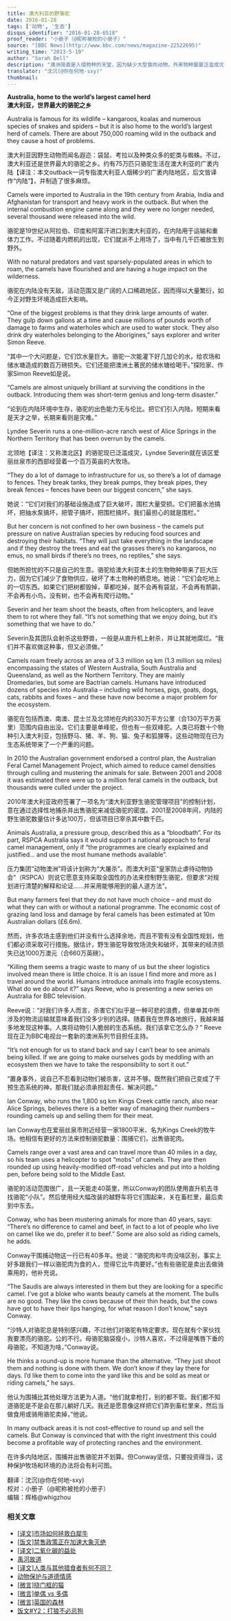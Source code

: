 ```yaml
---
title: 澳大利亚的野骆驼
date: 2016-01-28
tags: ['动物', '生态']
disqus_identifier: "2016-01-28-6518"
proof_reader: "小册子（@昵称被抢的小册子）"
source: "[BBC News](http://www.bbc.com/news/magazine-22522695)"
writing_time: "2013-5-19"
author: "Sarah Bell"
description: "澳洲简直是入侵物种的天堂，因为缺少大型食肉动物，外来物种屡屡泛滥成灾，早先费了很大劲灭兔子，最近在忙着打野猪，不过，还有一种入侵动物貌似还没引起广泛关注……"
translator: "沈沉(@你在何地-sxy)"
thumbnail:
---
```


**Australia, home to the world’s largest camel herd**  
**澳大利亚，世界最大的骆驼之乡**

Australia is famous for its wildlife – kangaroos, koalas and numerous species of snakes and spiders – but it is also home to the world’s largest herd of camels. There are about 750,000 roaming wild in the outback and they cause a host of problems.

澳大利亚因野生动物而闻名遐迩：袋鼠、考拉以及种类众多的蛇类与蜘蛛。不过，澳大利亚还是世界最大的骆驼之乡。约有75万匹只骆驼生活在澳大利亚的广袤内陆【译注：本文outback一词专指澳大利亚人烟稀少的广袤内陆地区，后文皆译作“内陆”】，并制造了很多麻烦。

Camels were imported to Australia in the 19th century from Arabia, India and Afghanistan for transport and heavy work in the outback. But when the internal combustion engine came along and they were no longer needed, several thousand were released into the wild.

骆驼是19世纪从阿拉伯、印度和阿富汗进口到澳大利亚的，在内陆用于运输和重体力工作。不过随着内燃机的出现，它们就派不上用场了，当中有几千匹被放生到野外。

With no natural predators and vast sparsely-populated areas in which to roam, the camels have flourished and are having a huge impact on the wilderness.

骆驼在内陆没有天敌，活动范围又是广阔的人口稀疏地区，因而得以大量繁衍，如今正对野生环境造成巨大影响。

“One of the biggest problems is that they drink large amounts of water. They gulp down gallons at a time and cause millions of pounds worth of damage to farms and waterholes which are used to water stock. They also drink dry waterholes belonging to the Aborigines,” says explorer and writer Simon Reeve.

“其中一个大问题是，它们饮水量巨大。骆驼一次能灌下好几加仑的水，给农场和储水塘造成的数百万磅损失。它们还能把澳洲土著民的储水塘给喝干。”探险家、作家Simon Reeve如是说。

“Camels are almost uniquely brilliant at surviving the conditions in the outback. Introducing them was short-term genius and long-term disaster.”

“论到在内陆环境中生存，骆驼的出色能力无与伦比。把它们引入内陆，短期来看是天才之举，长期来看则是灾难。”

Lyndee Severin runs a one-million-acre ranch west of Alice Springs in the Northern Territory that has been overrun by the camels.

北领地【译注：又称澳北区】的骆驼现已泛滥成灾，Lyndee Severin就在该区爱丽丝泉市的西部经营着一个百万英亩的大牧场。

“They do a lot of damage to infrastructure for us, so there’s a lot of damage to fences. They break tanks, they break pumps, they break pipes, they break fences – fences have been our biggest concern,” she says.

她说：“它们对我们的基础设施造成了巨大破坏，围栏大量受损。它们把蓄水池搞坏，把抽水泵搞坏，把管子搞坏，把围栏搞坏。我们最担心的就是围栏。”

But her concern is not confined to her own business – the camels put pressure on native Australian species by reducing food sources and destroying their habitats. “They will just take everything in the landscape and if they destroy the trees and eat the grasses there’s no kangaroos, no emus, no small birds if there’s no trees, no reptiles,” she says.

但她所担忧的不只是自己的生意。骆驼给澳大利亚本土的生物物种带来了巨大压力，因为它们减少了食物供应，破坏了本土物种的栖息地。她说：“它们会吃地上的一切东西。如果它们把树都毁掉，草都吃掉，就不会再有袋鼠，不会再有鸸鹋，不会再有小鸟，没有树，也不会再有爬行动物。”

Severin and her team shoot the beasts, often from helicopters, and leave them to rot where they fall. “It’s not something that we enjoy doing, but it’s something that we have to do.”

Severin及其团队会射杀这些野兽，一般是从直升机上射杀，并让其就地腐烂。“我们并不喜欢做这种事，但又必须做。”

Camels roam freely across an area of 3.3 million sq km (1.3 million sq miles) encompassing the states of Western Australia, South Australia and Queensland, as well as the Northern Territory. They are mainly Dromedaries, but some are Bactrian camels. Humans have introduced dozens of species into Australia – including wild horses, pigs, goats, dogs, cats, rabbits and foxes – and these have now become a major problem for the ecosystem.

骆驼在包括西澳、南澳、昆士兰及北领地在内的330万平方公里（合130万平方英里）范围内自由出没。它们主要是单峰驼，但也有一些双峰驼。人类已将数十个物种引入澳大利亚，包括野马、猪、羊、狗、猫、兔子和狐狸等，这些动物现在已为生态系统带来了一个严重的问题。

In 2010 the Australian government endorsed a control plan, the Australian Feral Camel Management Project, which aimed to reduce camel densities through culling and mustering the animals for sale. Between 2001 and 2008 it was estimated there were up to a million feral camels in the outback, but thousands were culled under the project.

2010年澳大利亚政府签署了一项名为“澳大利亚野生骆驼管理项目”的控制计划，意在通过选择性地捕杀并出售骆驼来减低骆驼的密度。2001至2008年间，内陆的野生骆驼数量估计多达100万，但该项目已宰杀其中数千匹。

Animals Australia, a pressure group, described this as a “bloodbath”. For its part, RSPCA Australia says it would support a national approach to feral camel management, only if “the programmes are clearly explained and justified… and use the most humane methods available”.

压力集团“动物澳洲”将该计划称为“大屠杀”。而澳大利亚“皇家防止虐待动物协会”（RSPCA）则说它愿意支持采取全国性的办法来控制野生骆驼，但要求“对规划进行清楚的解释和论证……并采用能够用到的最人道方法”。

But many farmers feel that they do not have much choice – and must do what they can with or without a national programme. The economic cost of grazing land loss and damage by feral camels has been estimated at 10m Australian dollars (£6.6m).

然而，许多农场主感到他们并没有什么选择余地，而且不管有没有全国性规划，他们都必须采取可行措施。据估计，野生骆驼导致牧场流失和破坏，其带来的经济损失已达1000万澳元（合660万英磅）。

“Killing them seems a tragic waste to many of us but the sheer logistics involved mean there is little choice. It is an issue I find more and more as I travel around the world. Humans introduce animals into fragile ecosystems. What do we do about it?” says Reeve, who is presenting a new series on Australia for BBC television.

Reeve说：“对我们许多人而言，杀害它们似乎是一种可悲的浪费，但单单其中所涉及的物流运输就意味着我们没多少别的选择。随着我在世界各地旅行，我越来越多地发现这种事。人类将动物引入脆弱的生态系统。我们该拿它怎么办？” Reeve现在正为BBC电视台一套新的澳洲系列节目担任主持。

“It’s not enough for us to stand back and say I can’t bear to see animals being killed. If we are going to make ourselves gods by meddling with an ecosystem then we have to take the responsibility to sort it out.”

“置身事外，说自己不忍看到动物们被杀害，这并不够。既然我们把自己变成了干预生态系统的神，那我们就必须承担起责任、解决问题。”

Ian Conway, who runs the 1,800 sq km Kings Creek cattle ranch, also near Alice Springs, believes there is a better way of managing their numbers – rounding camels up and selling them for their meat.

Ian Conway也在爱丽丝泉市附近经营一家1800平米、名为Kings Creek的牧牛场。他相信有更好的方法来控制骆驼数量：围捕它们，出售骆驼肉。

Camels range over a vast area and can travel more than 40 miles in a day, so his team uses a helicopter to spot “mobs” of camels. They are then rounded up using heavily-modified off-road vehicles and put into a holding pen, before being sold to the Middle East.

骆驼的活动范围很广，且一天能走40英里，所以Conway的团队使用直升机去寻找骆驼“小队”。然后使用经大幅改装的越野车将它们围起来，关在畜栏里，最后卖到中东去。

Conway, who has been mustering animals for more than 40 years, says: “There’s no difference to camel and beef, in fact to a lot of people who live on camel like we do, prefer it to beef.” Some are also sold as riding camels, he adds.

Conway干围捕动物这一行已有40多年。他说：“骆驼肉和牛肉没啥区别，事实上好多跟我们一样以骆驼肉为食的人，觉得它比牛肉要好。”也有些骆驼是卖出去做骑乘用的，他补充说。

“The Saudis are always interested in them but they are looking for a specific camel. I’ve got a bloke who wants beauty camels at the moment. The bulls are no good. They like the cows because of their thin heads, but the cows have got to have their lips hanging, for what reason I don’t know,” says Conway.

“沙特人对骆驼总是特别感兴趣，不过他们对骆驼有特定要求。现在就有个家伙找我要漂亮的骆驼。公的不行。母骆驼脑袋瘦小，沙特人喜欢，不过得是嘴唇下垂的母骆驼，不知道为啥，”Conway说。

He thinks a round-up is more humane than the alternative. “They just shoot them and nothing is done with them. We don’t know if they lay there for days. I’d like them to come into the yard like this and be sold as meat or riding camels,” he says.

他认为围捕比其他处理方法更为人道。“他们就拿枪打，别的都不管。我们都不知道骆驼是不是会在那儿躺好几天。我还是愿意像这样把它们弄到畜栏里来，然后当做食用或骑用骆驼卖掉，”他说。

In many outback areas it is not cost-effective to round up and sell the camels. But Conway is convinced that with the right investment this could become a profitable way of protecting ranches and the environment.

在许多内陆地区，围捕并出售骆驼并不划算。但Conway坚信，只要投资得当，这种保护牧场和环境的办法将会有利可图。


翻译：沈沉(@你在何地-sxy)  
校对：小册子（@昵称被抢的小册子）  
编辑：辉格@whigzhou


### 相关文章

* [[译文]市场如何拯救白犀牛](https://headsalon.org/archives/5962.html "[译文]市场如何拯救白犀牛")
* [[饭文]禁售政策正在加速大象灭绝](https://headsalon.org/archives/4432.html "[饭文]禁售政策正在加速大象灭绝")
* [[译文]二氧化碳的益处](https://headsalon.org/archives/6704.html "[译文]二氧化碳的益处")
* [禹河故道](https://headsalon.org/archives/7021.html "禹河故道")
* [[译文]人类与其他猎食者有何不同？](https://headsalon.org/archives/6082.html "[译文]人类与其他猎食者有何不同？")
* [动物保护与道德情感](https://headsalon.org/archives/6306.html "动物保护与道德情感")
* [[微言]挠门框的猫](https://headsalon.org/archives/4742.html "[微言]挠门框的猫")
* [[微言]单偶 vs 多偶](https://headsalon.org/archives/4590.html "[微言]单偶 vs 多偶")
* [[微言]英国的森林](https://headsalon.org/archives/4345.html "[微言]英国的森林")
* [饭文#Y2：打狼不必忌狗](https://headsalon.org/archives/3397.html "饭文#Y2：打狼不必忌狗")
